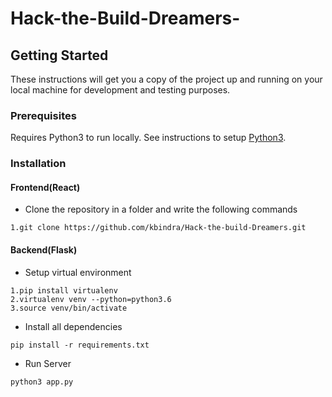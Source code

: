 # Hack-the-Build-Dreamers-

## Getting Started
These instructions will get you a copy of the project up and running on your local machine for development and testing purposes.

### Prerequisites
Requires Python3 to run locally. See instructions to setup [Python3](https://www.python.org/downloads/).

### Installation
#### Frontend(React)
* Clone the repository in a folder and write the following commands
```
1.git clone https://github.com/kbindra/Hack-the-build-Dreamers.git

```
#### Backend(Flask)
* Setup virtual environment
```
1.pip install virtualenv
2.virtualenv venv --python=python3.6
3.source venv/bin/activate
```
* Install all dependencies
```
pip install -r requirements.txt
```
* Run Server
```
python3 app.py
```
